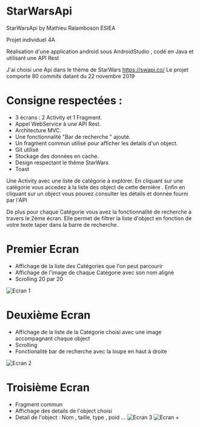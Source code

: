 # StarWarsApi
 StarWarsApi by Mathieu Ralamboson ESIEA

Projet individuel 4A

Réalisation d'une application android sous AndroidStudio , codé en Java et utilisant une API Rest

J'ai choisi une Api dans le thème de StarWars
https://swapi.co/
Le projet comporte 80 commits datant du 22 novembre 2019

# Consigne respectées :
- 3 écrans : 2 Activity et 1 Fragment.
- Appel WebService à une API Rest.
- Architecture MVC.
- Une fonctionnalité "Bar de recherche " ajouté.
- Un fragment commun utilisé pour afficher les details d'un object.
- Git utilisé
- Stockage des données en cache.
- Design respectant le thème StarWars
- Toast

Une Activity avec une liste de catégorie à explorer.
En cliquant sur une catégorie vous accedez à la liste des object de cette dernière .
Enfin en cliquant sur un object vous pouvez consulter les détails et donnée fourni par l'API

De plus pour chaque Catégorie vous avez la fonctionnalité de recherche à travers le 2ème écran.
Elle permet de filtrer la liste d'object en fonction de votre texte taper dans la barre de recherche.

# Premier Ecran
- Affichage de la liste des Catégories que l'on peut parcourir
- Affichage de l'image de chaque Catégorie avec son nom aligné
- Scrolling 20 par 20

![Ecran 1](https://user-images.githubusercontent.com/48732335/71378730-2fdeb480-25c9-11ea-9f50-d796954d0fd7.PNG)

# Deuxième Ecran
- Affichage de la liste de la Catégorie choisi avec une image accompagnant chaque object
- Scrolling
- Fonctionalité bar de recherche avec la loupe en haut à droite

![Ecran 2](https://user-images.githubusercontent.com/48732335/71378794-5e5c8f80-25c9-11ea-8a2d-5bfd6cf46e85.PNG)

# Troisième Ecran
- Fragment commun
- Affichage des details de l'object choisi
- Detail de l'object : Nom , taille, type , poid ...
![Ecran 3](https://user-images.githubusercontent.com/48732335/71378813-7a603100-25c9-11ea-9348-f2a971562251.PNG)
![Ecran +](https://user-images.githubusercontent.com/48732335/71378835-9368e200-25c9-11ea-847e-043b41d7a70e.PNG)
